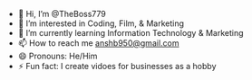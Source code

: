 - 👋 Hi, I’m @TheBoss779
- 👀 I’m interested in Coding, Film, & Marketing
- 🌱 I’m currently learning Information Technology & Marketing
- 📫 How to reach me anshb950@gmail.com
- 😄 Pronouns: He/Him
- ⚡ Fun fact: I create vidoes for businesses as a hobby

<!---
TheBoss779/TheBoss779 is a ✨ special ✨ repository because its `README.md` (this file) appears on your GitHub profile.
You can click the Preview link to take a look at your changes.
--->
